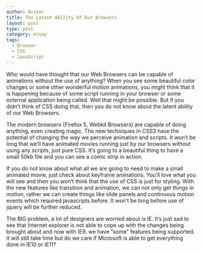 ```yaml
---
author: Aniket
title: The Latent Ability Of Our Browsers
layout: post
type: post
category: essay
tags:
  - Browser
  - CSS
  - JavaScript
---
```

Who would have thought that our Web Browsers can be capable of animations without the use of anything? When you see some beautiful color changes or some other wonderful motion animations, you might think that it is happening because of some script running in your browser or some external application being called. Well that might be possible. But if you didn’t think of CSS doing that, then you do not know about the latent ability of our Web Browsers.

The modern browsers (Firefox 5, Webkit Browsers) are capable of doing anything, even creating magic. The new techniques in CSS3 have the potential of changing the way we perceive animation and scripts. It won’t be long that we’ll have animated movies running just by our browsers without using any scripts, just pure CSS. It’s going to a beautiful thing to have a small 50kb file and you can see a comic strip in action.

If you do not know about what all we are going to need to make a small animated movie, just check about keyframe animations. You’ll love what you will see and then you won’t think that the use of CSS is just for styling. With the new features like transition and animation, we can not only get things in motion, rather we can create things like slide panels and continuous motion events which required javascripts before. It won’t be long before use of jquery will be further reduced.

The BIG problem, a lot of designers are worried about is IE. It’s just sad to see that Internet explorer is not able to cope up with the changes being brought about and now with IE9, we have “some” features being supported. It will still take time but do we care if Microsoft is able to get everything done in IE10 or IE11?